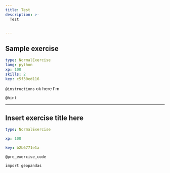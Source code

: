 ```yaml
---
title: Test
description: >-
  Test


---
```

## Sample exercise

```yaml
type: NormalExercise
lang: python
xp: 100
skills: 2
key: c5f30ed116
```



`@instructions`
ok here I'm

`@hint`











---
## Insert exercise title here

```yaml
type: NormalExercise

xp: 100

key: b2b6771e1a
```





`@pre_exercise_code`
```{python}
import geopandas
```






